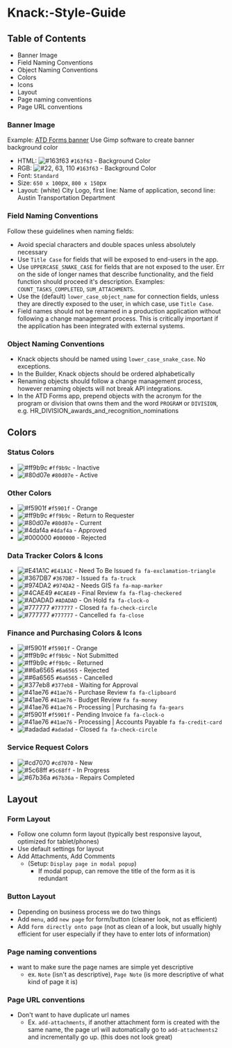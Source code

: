 # Knack:-Style-Guide

## Table of Contents

* Banner Image
* Field Naming Conventions
* Object Naming Conventions
* Colors
* Icons
* Layout
* Page naming conventions
* Page URL conventions

### Banner Image

Example: [ATD Forms banner](https://s3.amazonaws.com/assets.knackhq.com/assets/5ca25947f6973855115f5b58/logos/banner_cropped_small_atd_forms.png) Use Gimp software to create banner background color

* HTML: ![\#163f63](https://placehold.it/15/163f63/000000?text=+) `#163f63` - Background Color
* RGB: ![\#22, 63, 110](https://placehold.it/15/163f63/000000?text=+) `#163f63` - Background Color
* Font: `Standard`
* Size: `650 x 100`px, `800 x 150`px
* Layout: \(white\) City Logo, first line: Name of application, second line: Austin Transportation Department

### Field Naming Conventions

Follow these guidelines when naming fields:

* Avoid special characters and double spaces unless absolutely necessary
* Use `Title Case` for fields that will be exposed to end-users in the app.
* Use `UPPERCASE_SNAKE_CASE` for fields that are not exposed to the user. Err on the side of longer names that describe functionality, and the field function should proceed it's description. Examples: `COUNT_TASKS_COMPLETED`, `SUM_ATTACHMENTS`.
* Use the \(default\) `lower_case_object_name` for connection fields, unless they are directly exposed to the user, in which case, use `Title Case`.
* Field names should not be renamed in a production application without following a change management process. This is critically important if the application has been integrated with external systems.

### Object Naming Conventions

* Knack objects should be named using `lower_case_snake_case`. No exceptions.
* In the Builder, Knack objects should be ordered alphabetically
* Renaming objects should follow a change management process, however renaming objects will not break API integrations.
* In the ATD Forms app, prepend objects with the acronym for the program or division that owns them and the word `PROGRAM` or `DIVISION`, e.g. HR\_DIVISION\_awards\_and\_recognition\_nominations

## Colors

### Status Colors

* ![\#ff9b9c](https://placehold.it/15/ff9b9c/000000?text=+) `#ff9b9c` - Inactive
* ![\#80d07e](https://placehold.it/15/80d07e/000000?text=+) `#80d07e` - Active

### Other Colors

* ![\#f5901f](https://placehold.it/15/f5901f/000000?text=+) `#f5901f` - Orange
* ![\#ff9b9c](https://placehold.it/15/ff9b9c/000000?text=+) `#ff9b9c` - Return to Requester
* ![\#80d07e](https://placehold.it/15/80d07e/000000?text=+) `#80d07e` - Current
* ![\#4daf4a](https://placehold.it/15/4daf4a/000000?text=+) `#4daf4a` - Approved
* ![\#000000](https://placehold.it/15/000000/000000?text=+) `#000000` - Rejected

### Data Tracker Colors & Icons

* ![\#E41A1C](https://placehold.it/15/E41A1C/000000?text=+) `#E41A1C` - Need To Be Issued `fa fa-exclamation-triangle`
* ![\#367DB7](https://placehold.it/15/367DB7/000000?text=+) `#367DB7` - Issued `fa fa-truck` 
* ![\#974DA2](https://placehold.it/15/974DA2/000000?text=+) `#974DA2` - Needs GIS `fa fa-map-marker`
* ![\#4CAE49](https://placehold.it/15/4CAE49/000000?text=+) `#4CAE49` - Final Review `fa fa-flag-checkered`
* ![\#ADADAD](https://placehold.it/15/ADADAD/000000?text=+) `#ADADAD` - On Hold `fa fa-clock-o`
* ![\#777777](https://placehold.it/15/777777/000000?text=+) `#777777` - Closed `fa fa-check-circle`
* ![\#777777](https://placehold.it/15/777777/000000?text=+) `#777777` - Cancelled `fa fa-close`

### Finance and Purchasing Colors & Icons

* ![\#f5901f](https://placehold.it/15/f5901f/000000?text=+) `#f5901f` - Orange
* ![\#ff9b9c](https://placehold.it/15/ff9b9c/000000?text=+) `#ff9b9c` - Not Submitted
* ![\#ff9b9c](https://placehold.it/15/ff9b9c/000000?text=+) `#ff9b9c` - Returned
* ![\#\#6a6565](https://placehold.it/15/6a6565/000000?text=+) `#6a6565` - Rejected
* ![\#\#6a6565](https://placehold.it/15/6a6565/000000?text=+) `#6a6565` - Cancelled
* ![\#377eb8](https://placehold.it/15/377eb8/000000?text=+) `#377eb8` - Waiting for Approval
* ![\#41ae76](https://placehold.it/15/41ae76/000000?text=+) `#41ae76` - Purchase Review  `fa fa-clipboard`
* ![\#41ae76](https://placehold.it/15/41ae76/000000?text=+) `#41ae76` - Budget Review `fa fa-money`
* ![\#41ae76](https://placehold.it/15/41ae76/000000?text=+) `#41ae76` - Processing \| Purchasing `fa fa-gears`
* ![\#f5901f](https://placehold.it/15/f5901f/000000?text=+) `#f5901f` - Pending Invoice `fa fa-clock-o`
* ![\#41ae76](https://placehold.it/15/41ae76/000000?text=+) `#41ae76` - Processing \| Accounts Payable `fa fa-credit-card`
* ![\#adadad](https://placehold.it/15/adadad/000000?text=+) `#adadad` - Closed `fa fa-check-circle`

### Service Request Colors

* ![\#cd7070](https://placehold.it/15/cd7070/000000?text=+) `#cd7070` - New
* ![\#5c68ff](https://placehold.it/15/5c68ff/000000?text=+) `#5c68ff` - In Progress
* ![\#67b36a](https://placehold.it/15/67b36a/000000?text=+) `#67b36a` - Repairs Completed

## Layout

### Form Layout

* Follow one column form layout \(typically best responsive layout, optimized for tablet/phones\)
* Use default settings for layout
* Add Attachments, Add Comments 
  * \(Setup: `Display page in modal popup`\)
    * If modal popup, can remove the title of the form as it is redundant

### Button Layout

* Depending on business process we do two things
* Add `menu`, add `new page` for form/button \(cleaner look, not as efficient\)
* Add `form directly onto page` \(not as clean of a look, but usually highly efficient for user especially if they have to enter lots of information\)

### Page naming conventions

* want to make sure the page names are simple yet descriptive
  * ex. `Note` \(isn't as descriptive\), `Page Note` \(is more descriptive of what kind of page it is\)

### Page URL conventions

* Don't want to have duplicate url names 
  * Ex. `add-attachments`, if another attachment form is created with the same name, the page url will automatically go to `add-attachments2` and incrementally go up. \(this does not look great\)

